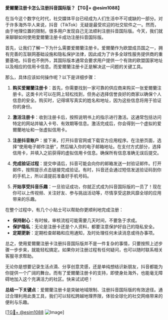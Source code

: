 **愛爾蘭注册卡怎么注册抖音国际版？【TG💪+ @esim1088】**

在当今这个数字化时代，社交媒体平台已经成为人们生活中不可或缺的一部分。对于许多海外华人来说，抖音（TikTok）无疑是最受欢迎的社交软件之一。然而，由于地理位置的限制，很多用户发现自己无法顺利注册抖音国际版。今天，我们就来聊聊如何使用愛爾蘭注册卡成功注册抖音国际版。

首先，让我们了解一下为什么需要爱爾蘭注册卡。爱爾蘭作为欧盟成员国之一，拥有完善的互联网基础设施和隐私保护法律，因此成为了许多全球性服务提供商的重要基地。抖音也不例外，其国际版本通常会要求用户提供一个有效的欧盟国家地址以及相应的信用卡信息。而爱爾蘭注册卡正是解决这一问题的关键工具。

那么，具体应该如何操作呢？以下是详细步骤：

1. **购买爱爾蘭注册卡**：首先，你需要找到一家可靠的供应商来购买一张爱爾蘭注册卡。这类卡片可以在网上轻松找到，但务必选择信誉良好的商家以确保个人信息的安全。购买时，记得填写真实的姓名和地址，因为这些信息将用于验证你的身份。

2. **激活注册卡**：收到注册卡后，按照说明书上的指示进行激活。这通常包括访问特定的网站并输入卡号、有效期等信息。激活完成后，你会得到一个虚拟的爱爾蘭地址和一张虚拟信用卡。

3. **注册抖音账户**：接下来，打开抖音官网或下载官方应用程序。在注册页面，选择“使用电子邮件注册”，然后输入你的电子邮箱地址。在支付方式部分，选择信用卡，并填入之前获得的虚拟信用卡信息。确保所有信息准确无误后提交。

4. **完成验证过程**：提交申请后，抖音可能会向你的邮箱发送一封验证邮件。打开邮件，按照提示点击链接完成验证。有时，抖音还会通过短信发送验证码到你的手机上，所以请提前准备好手机号码。

5. **开始享受抖音乐趣**：一旦验证成功，你就正式成为抖音国际版的一员了！现在你可以上传视频、关注好友、参与挑战活动等，尽情享受这款风靡全球的应用带来的乐趣。

在整个过程中，有几个小贴士可以帮助你更顺利地完成注册：

- **保持耐心**：有时候，审核流程可能需要几天时间，不要急于求成。
- **保护隐私**：无论是注册卡还是个人资料，都要注意保护好自己的隐私安全。
- **定期更新**：定期检查邮箱和应用通知，及时处理任何未读消息或待办事项。

总之，使用爱爾蘭注册卡注册抖音国际版并不是一件复杂的事情，只要按照上述步骤一步步来，就能轻松搞定。如果你对注册过程有任何疑问，也可以随时联系相关客服寻求帮助。

无论你是想要记录生活点滴、分享创意灵感，还是单纯想结识新朋友，抖音都能为你提供一个广阔的舞台。而有了爱爾蘭注册卡的支持，即使身处海外，也能毫无障碍地加入这个充满活力的社区。快来试试吧！

**总结一下关键点**：爱爾蘭注册卡是突破地域限制、注册抖音国际版的有效途径。通过合理利用此类工具，我们可以轻松跨越地理界限，体验全球化的社交网络带来的便利与乐趣。

[[TG💪+ @esim1088](https://t.me/s/esim1088) ![Image](https://i.postimg.cc/4NQfJmqS/Snipaste-2025-05-13-00-14-12.png)]